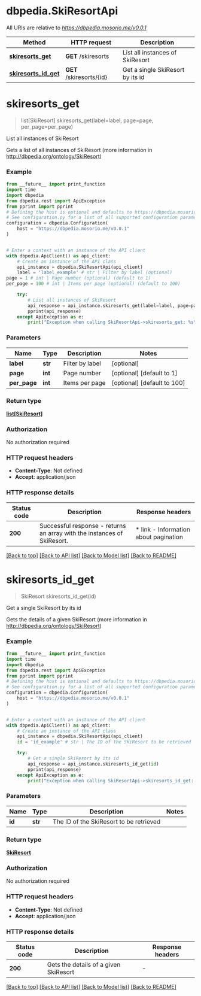 # dbpedia.SkiResortApi

All URIs are relative to *https://dbpedia.mosorio.me/v0.0.1*

Method | HTTP request | Description
------------- | ------------- | -------------
[**skiresorts_get**](SkiResortApi.md#skiresorts_get) | **GET** /skiresorts | List all instances of SkiResort
[**skiresorts_id_get**](SkiResortApi.md#skiresorts_id_get) | **GET** /skiresorts/{id} | Get a single SkiResort by its id


# **skiresorts_get**
> list[SkiResort] skiresorts_get(label=label, page=page, per_page=per_page)

List all instances of SkiResort

Gets a list of all instances of SkiResort (more information in http://dbpedia.org/ontology/SkiResort)

### Example

```python
from __future__ import print_function
import time
import dbpedia
from dbpedia.rest import ApiException
from pprint import pprint
# Defining the host is optional and defaults to https://dbpedia.mosorio.me/v0.0.1
# See configuration.py for a list of all supported configuration parameters.
configuration = dbpedia.Configuration(
    host = "https://dbpedia.mosorio.me/v0.0.1"
)


# Enter a context with an instance of the API client
with dbpedia.ApiClient() as api_client:
    # Create an instance of the API class
    api_instance = dbpedia.SkiResortApi(api_client)
    label = 'label_example' # str | Filter by label (optional)
page = 1 # int | Page number (optional) (default to 1)
per_page = 100 # int | Items per page (optional) (default to 100)

    try:
        # List all instances of SkiResort
        api_response = api_instance.skiresorts_get(label=label, page=page, per_page=per_page)
        pprint(api_response)
    except ApiException as e:
        print("Exception when calling SkiResortApi->skiresorts_get: %s\n" % e)
```

### Parameters

Name | Type | Description  | Notes
------------- | ------------- | ------------- | -------------
 **label** | **str**| Filter by label | [optional] 
 **page** | **int**| Page number | [optional] [default to 1]
 **per_page** | **int**| Items per page | [optional] [default to 100]

### Return type

[**list[SkiResort]**](SkiResort.md)

### Authorization

No authorization required

### HTTP request headers

 - **Content-Type**: Not defined
 - **Accept**: application/json

### HTTP response details
| Status code | Description | Response headers |
|-------------|-------------|------------------|
**200** | Successful response - returns an array with the instances of SkiResort. |  * link - Information about pagination <br>  |

[[Back to top]](#) [[Back to API list]](../README.md#documentation-for-api-endpoints) [[Back to Model list]](../README.md#documentation-for-models) [[Back to README]](../README.md)

# **skiresorts_id_get**
> SkiResort skiresorts_id_get(id)

Get a single SkiResort by its id

Gets the details of a given SkiResort (more information in http://dbpedia.org/ontology/SkiResort)

### Example

```python
from __future__ import print_function
import time
import dbpedia
from dbpedia.rest import ApiException
from pprint import pprint
# Defining the host is optional and defaults to https://dbpedia.mosorio.me/v0.0.1
# See configuration.py for a list of all supported configuration parameters.
configuration = dbpedia.Configuration(
    host = "https://dbpedia.mosorio.me/v0.0.1"
)


# Enter a context with an instance of the API client
with dbpedia.ApiClient() as api_client:
    # Create an instance of the API class
    api_instance = dbpedia.SkiResortApi(api_client)
    id = 'id_example' # str | The ID of the SkiResort to be retrieved

    try:
        # Get a single SkiResort by its id
        api_response = api_instance.skiresorts_id_get(id)
        pprint(api_response)
    except ApiException as e:
        print("Exception when calling SkiResortApi->skiresorts_id_get: %s\n" % e)
```

### Parameters

Name | Type | Description  | Notes
------------- | ------------- | ------------- | -------------
 **id** | **str**| The ID of the SkiResort to be retrieved | 

### Return type

[**SkiResort**](SkiResort.md)

### Authorization

No authorization required

### HTTP request headers

 - **Content-Type**: Not defined
 - **Accept**: application/json

### HTTP response details
| Status code | Description | Response headers |
|-------------|-------------|------------------|
**200** | Gets the details of a given SkiResort |  -  |

[[Back to top]](#) [[Back to API list]](../README.md#documentation-for-api-endpoints) [[Back to Model list]](../README.md#documentation-for-models) [[Back to README]](../README.md)

